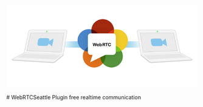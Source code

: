 <p><a href="WebRTC.png" target="_blank"><img src="WebRTC.png" alt="WebRTC Logo" style="max-width:100%;"></a></p>
# WebRTCSeattle
Plugin free realtime communication
